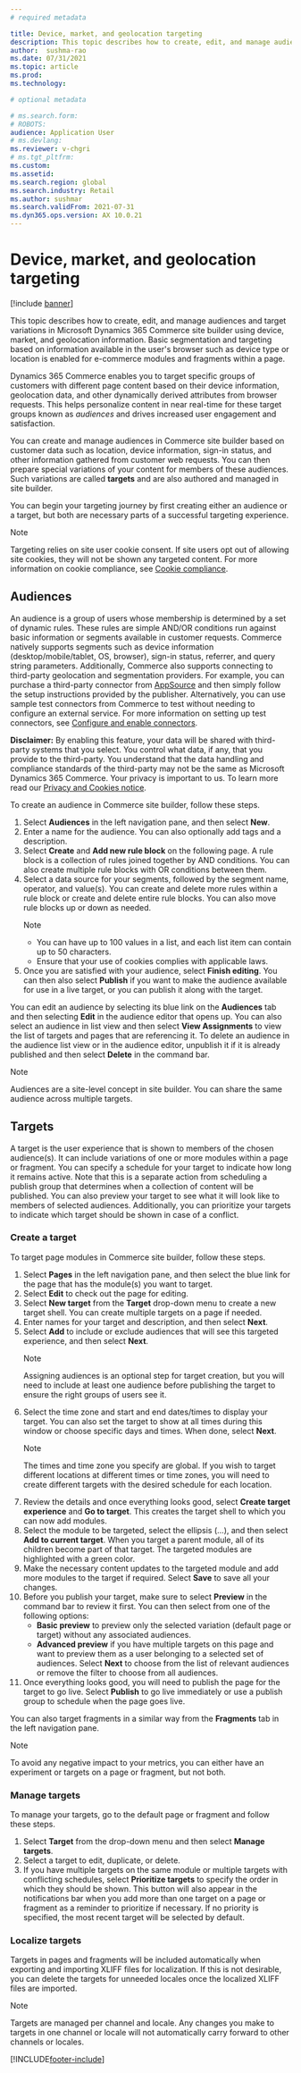 ```yaml
---
# required metadata

title: Device, market, and geolocation targeting
description: This topic describes how to create, edit, and manage audiences and target variations in Microsoft Dynamics 365 Commerce site builder using device, market, and geolocation information.
author:  sushma-rao 
ms.date: 07/31/2021
ms.topic: article
ms.prod: 
ms.technology: 

# optional metadata

# ms.search.form: 
# ROBOTS: 
audience: Application User
# ms.devlang: 
ms.reviewer: v-chgri
# ms.tgt_pltfrm: 
ms.custom: 
ms.assetid: 
ms.search.region: global
ms.search.industry: Retail
ms.author: sushmar
ms.search.validFrom: 2021-07-31
ms.dyn365.ops.version: AX 10.0.21
---
```


# Device, market, and geolocation targeting

[!include [banner](includes/banner.md)]

This topic describes how to create, edit, and manage audiences and target variations in Microsoft Dynamics 365 Commerce site builder using device, market, and geolocation information. Basic segmentation and targeting based on information available in the user's browser such as device type or location is enabled for e-commerce modules and fragments within a page.

Dynamics 365 Commerce enables you to target specific groups of customers with different page content based on their device information, geolocation data, and other dynamically derived attributes from browser requests. This helps personalize content in near real-time for these target groups known as *audiences* and drives increased user engagement and satisfaction.

You can create and manage audiences in Commerce site builder based on customer data such as location, device information, sign-in status, and other information gathered from customer web requests. You can then prepare special variations of your content for members of these audiences. Such variations are called **targets** and are also authored and managed in site builder.

You can begin your targeting journey by first creating either an audience or a target, but both are necessary parts of a successful targeting experience.

> [!NOTE]
> Targeting relies on site user cookie consent. If site users opt out of allowing site cookies, they will not be shown any targeted content. For more information on cookie compliance, see [Cookie compliance](cookie-compliance.md).

## Audiences

An audience is a group of users whose membership is determined by a set of dynamic rules. These rules are simple AND/OR conditions run against basic information or segments available in customer requests. Commerce natively supports segments such as device information (desktop/mobile/tablet, OS, browser), sign-in status, referrer, and query string parameters. Additionally, Commerce also supports connecting to third-party geolocation and segmentation providers. For example, you can purchase a third-party connector from [AppSource](https://appsource.microsoft.com) and then simply follow the setup instructions provided by the publisher. Alternatively, you can use sample test connectors from Commerce to test without needing to configure an external service. For more information on setting up test connectors, see [Configure and enable connectors](e-commerce-extensibility/connectors.md). 

**Disclaimer:** By enabling this feature, your data will be shared with third-party systems that you select. You control what data, if any, that you provide to the third-party. You understand that the data handling and compliance standards of the third-party may not be the same as Microsoft Dynamics 365 Commerce. Your privacy is important to us. To learn more read our [Privacy and Cookies notice](https://privacy.microsoft.com/en-us/privacystatement).

To create an audience in Commerce site builder, follow these steps.

1. Select **Audiences** in the left navigation pane, and then select **New**.
1. Enter a name for the audience. You can also optionally add tags and a description. 
1. Select **Create** and **Add new rule block** on the following page. A rule block is a collection of rules joined together by AND conditions. You can also create multiple rule blocks with OR conditions between them.
1. Select a data source for your segments, followed by the segment name, operator, and value(s). You can create and delete more rules within a rule block or create and delete entire rule blocks. You can also move rule blocks up or down as needed.
    > [!NOTE]
    > - You can have up to 100 values in a list, and each list item can contain up to 50 characters.
    > - Ensure that your use of cookies complies with applicable laws.
1. Once you are satisfied with your audience, select **Finish editing**. You can then also select **Publish** if you want to make the audience available for use in a live target, or you can publish it along with the target.

You can edit an audience by selecting its blue link on the **Audiences** tab and then selecting **Edit** in the audience editor that opens up. You can also select an audience in list view and then select **View Assignments** to view the list of targets and pages that are referencing it. To delete an audience in the audience list view or in the audience editor, unpublish it if it is already published and then select **Delete** in the command bar.

> [!NOTE]
> Audiences are a site-level concept in site builder. You can share the same audience across multiple targets.

## Targets

A target is the user experience that is shown to members of the chosen audience(s). It can include variations of one or more modules within a page or fragment. You can specify a schedule for your target to indicate how long it remains active. Note that this is a separate action from scheduling a publish group that determines when a collection of content will be published. You can also preview your target to see what it will look like to members of selected audiences. Additionally, you can prioritize your targets to indicate which target should be shown in case of a conflict.

### Create a target

To target page modules in Commerce site builder, follow these steps.

1. Select **Pages** in the left navigation pane, and then select the blue link for the page that has the module(s) you want to target.
1. Select **Edit** to check out the page for editing.
1. Select **New target** from the **Target** drop-down menu to create a new target shell. You can create multiple targets on a page if needed. 
1. Enter names for your target and description, and then select **Next**.
1. Select **Add** to include or exclude audiences that will see this targeted experience, and then select **Next**. 
    > [!NOTE]
    > Assigning audiences is an optional step for target creation, but you will need to include at least one audience before publishing the target to ensure the right groups of users see it.
1. Select the time zone and start and end dates/times to display your target. You can also set the target to show at all times during this window or choose specific days and times. When done, select **Next**. 
    > [!NOTE]
    > The times and time zone you specify are global. If you wish to target different locations at different times or time zones, you will need to create different targets with the desired schedule for each location.
1. Review the details and once everything looks good, select **Create target experience** and **Go to target**. This creates the target shell to which you can now add modules. 
1. Select the module to be targeted, select the ellipsis (...), and then select **Add to current target**. When you target a parent module, all of its children become part of that target. The targeted modules are highlighted with a green color.
1. Make the necessary content updates to the targeted module and add more modules to the target if required. Select **Save** to save all your changes.
1. Before you publish your target, make sure to select **Preview** in the command bar to review it first. You can then select from one of the following options:
    - **Basic preview** to preview only the selected variation (default page or target) without any associated audiences.
    - **Advanced preview** if you have multiple targets on this page and want to preview them as a user belonging to a selected set of audiences. Select **Next** to choose from the list of relevant audiences or remove the filter to choose from all audiences.
1. Once everything looks good, you will need to publish the page for the target to go live. Select **Publish** to go live immediately or use a publish group to schedule when the page goes live.

You can also target fragments in a similar way from the **Fragments** tab in the left navigation pane.

> [!NOTE]
> To avoid any negative impact to your metrics, you can either have an experiment or targets on a page or fragment, but not both.

### Manage targets

To manage your targets, go to the default page or fragment and follow these steps.

1. Select **Target** from the drop-down menu and then select **Manage targets**.
1. Select a target to edit, duplicate, or delete.
1. If you have multiple targets on the same module or multiple targets with conflicting schedules, select **Prioritize targets** to specify the order in which they should be shown. This button will also appear in the notifications bar when you add more than one target on a page or fragment as a reminder to prioritize if necessary. If no priority is specified, the most recent target will be selected by default.

### Localize targets

Targets in pages and fragments will be included automatically when exporting and importing XLIFF files for localization. If this is not desirable, you can delete the targets for unneeded locales once the localized XLIFF files are imported. 

> [!NOTE]
> Targets are managed per channel and locale. Any changes you make to targets in one channel or locale will not automatically carry forward to other channels or locales.

[!INCLUDE[footer-include](../includes/footer-banner.md)]
